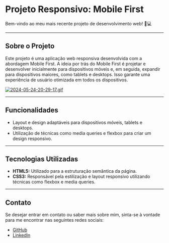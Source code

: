# Projeto Responsivo: Mobile First

Bem-vindo ao meu mais recente projeto de desenvolvimento web! 📱💻

---

## Sobre o Projeto

Este projeto é uma aplicação web responsiva desenvolvida com a abordagem Mobile First. A ideia por trás do Mobile First é projetar e desenvolver inicialmente para dispositivos móveis e, em seguida, expandir para dispositivos maiores, como tablets e desktops. Isso garante uma experiência de usuário otimizada em todos os dispositivos.

[![2024-05-24-20-29-17.gif](https://i.postimg.cc/RCbPjBP6/2024-05-24-20-29-17.gif)](https://postimg.cc/9zZt7vHC)

---

## Funcionalidades

- Layout e design adaptáveis para dispositivos móveis, tablets e desktops.
- Utilização de técnicas como media queries e flexbox para criar um design responsivo.

---

## Tecnologias Utilizadas

- **HTML5:** Utilizado para a estruturação semântica da página.
- **CSS3:** Responsável pela estilização e layout responsivo utilizando técnicas como flexbox e media queries.

---

## Contato

Se desejar entrar em contato ou saber mais sobre mim, sinta-se à vontade para me encontrar nas seguintes redes sociais:

- [GitHub](https://github.com/seu-usuario)
- [LinkedIn](https://www.linkedin.com/in/seu-nome/)

